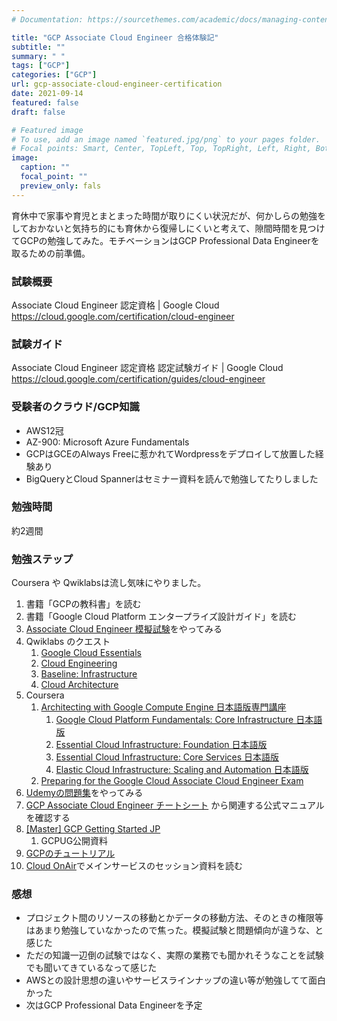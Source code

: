 ```yaml
---
# Documentation: https://sourcethemes.com/academic/docs/managing-content/

title: "GCP Associate Cloud Engineer 合格体験記"
subtitle: ""
summary: " "
tags: ["GCP"]
categories: ["GCP"]
url: gcp-associate-cloud-engineer-certification
date: 2021-09-14
featured: false
draft: false

# Featured image
# To use, add an image named `featured.jpg/png` to your pages folder.
# Focal points: Smart, Center, TopLeft, Top, TopRight, Left, Right, BottomLeft, Bottom, BottomRight.
image:
  caption: ""
  focal_point: ""
  preview_only: fals
---
```


育休中で家事や育児とまとまった時間が取りにくい状況だが、何かしらの勉強をしておかないと気持ち的にも育休から復帰しにくいと考えて、隙間時間を見つけてGCPの勉強してみた。モチベーションはGCP Professional Data Engineerを取るための前準備。

### 試験概要

Associate Cloud Engineer 認定資格  | Google Cloud https://cloud.google.com/certification/cloud-engineer

### 試験ガイド

Associate Cloud Engineer 認定資格 認定試験ガイド  | Google Cloud https://cloud.google.com/certification/guides/cloud-engineer

### 受験者のクラウド/GCP知識

- AWS12冠
- AZ-900: Microsoft Azure Fundamentals
- GCPはGCEのAlways Freeに惹かれてWordpressをデプロイして放置した経験あり
- BigQueryとCloud Spannerはセミナー資料を読んで勉強してたりしました

### 勉強時間

約2週間

### 勉強ステップ

Coursera や Qwiklabsは流し気味にやりました。

1. 書籍「GCPの教科書」を読む
2. 書籍「Google Cloud Platform エンタープライズ設計ガイド」を読む
3. [Associate Cloud Engineer 模擬試験](https://cloud.google.com/certification/practice-exam/cloud-engineer?hl=ja)をやってみる
4. Qwiklabs のクエスト
   1. [Google Cloud Essentials](https://google.qwiklabs.com/quests/23?locale=ja)
   2. [Cloud Engineering](https://google.qwiklabs.com/quests/66?locale=ja)
   3. [Baseline: Infrastructure](https://www.qwiklabs.com/quests/33)
   4. [Cloud Architecture](https://www.qwiklabs.com/quests/24)
5. Coursera 
   1. [Architecting with Google Compute Engine 日本語版専門講座](https://www.coursera.org/specializations/gcp-architecture-jp)
      1. [Google Cloud Platform Fundamentals: Core Infrastructure 日本語版](https://ja.coursera.org/learn/gcp-fundamentals-jp)
      2. [Essential Cloud Infrastructure: Foundation 日本語版](https://ja.coursera.org/learn/gcp-infrastructure-foundation-jp)
      3. [Essential Cloud Infrastructure: Core Services 日本語版](https://ja.coursera.org/learn/gcp-infrastructure-core-services-jp)
      4. [Elastic Cloud Infrastructure: Scaling and Automation 日本語版](https://ja.coursera.org/learn/gcp-infrastructure-scaling-automation-jp)
   2. [Preparing for the Google Cloud Associate Cloud Engineer Exam](https://www.coursera.org/learn/preparing-cloud-associate-cloud-engineer-exam)
6. [Udemyの問題集](https://www.udemy.com/course/gcp-ace-mogi/)をやってみる
7. [GCP Associate Cloud Engineer チートシート](https://qiita.com/kyo2bay/items/b9d1e5f2511c90b94c92) から関連する公式マニュアルを確認する
8. [[Master] GCP Getting Started JP](https://docs.google.com/presentation/d/1LPBAnXSncyKCFDKC1KgDrTFYoWmx2DD9otfID-6t6Fk/edit#slide=id.g13fafae4_097)
   1. GCPUG公開資料
9. [GCPのチュートリアル](https://cloud.google.com/compute/docs/tutorials)
10. [Cloud OnAir](https://cloudonair.withgoogle.com/events/japan)でメインサービスのセッション資料を読む

### 感想

- プロジェクト間のリソースの移動とかデータの移動方法、そのときの権限等はあまり勉強していなかったので焦った。模擬試験と問題傾向が違うな、と感じた
- ただの知識一辺倒の試験ではなく、実際の業務でも聞かれそうなことを試験でも聞いてきているなって感じた
- AWSとの設計思想の違いやサービスラインナップの違い等が勉強してて面白かった
- 次はGCP Professional Data Engineerを予定

